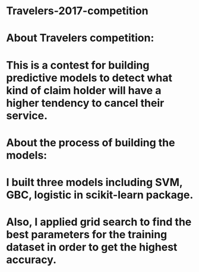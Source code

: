 # Travelers-2017-competition

# About Travelers competition:
# This is a contest for building predictive models to detect what kind of claim holder will have a higher tendency to cancel their service. 

# About the process of building the models:
# I built three models including SVM, GBC, logistic in scikit-learn package.
# Also, I applied grid search to find the best parameters for the training dataset in order to get the highest accuracy. 
